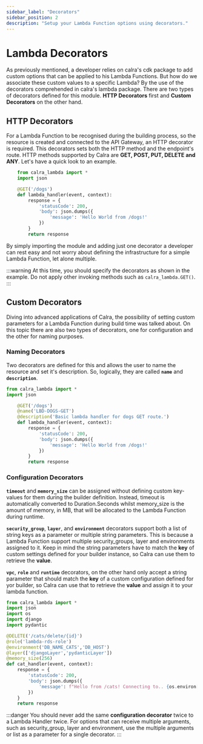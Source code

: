 ```yaml
---
sidebar_label: "Decorators"
sidebar_position: 2
description: "Setup your Lambda Function options using decorators."
---
```


# Lambda Decorators

As previously mentioned, a developer relies on calra's cdk package to add custom options that can be applied to his Lambda Functions. But how do we associate these custom values to a specific Lambda? By the use of the decorators comprehended in calra's lambda package.
There are two types of decorators defined for this module. **HTTP Decorators** first and **Custom Decorators** on the other hand.

## HTTP Decorators

For a Lambda Function to be recognised during the building process, so the resource is created and connected to the API Gateway, an HTTP decorator is required. This decorators sets both the HTTP method and the endpoint's route. HTTP methods supported by Calra are **GET, POST, PUT, DELETE and ANY**. Let's have a quick look to an example.

```python
    from calra_lambda import *
    import json

    @GET('/dogs')
    def lambda_handler(event, context):
        response = {
            'statusCode': 200,
            'body': json.dumps({
                'message': 'Hello World from /dogs!'
            })
        }
        return response
```

By simply importing the module and adding just one decorator a developer can rest easy and not worry about defining the infrastructure for a simple Lambda Function, let alone multiple.

:::warning
At this time, you should specify the decorators as shown in the example. Do not apply other invoking methods such as `calra_lambda.GET()`.
:::

## Custom Decorators

Diving into advanced applications of Calra, the possibility of setting custom parameters for a Lambda Function during build time was talked about. On this topic there are also two types of decorators, one for configuration and the other for naming purposes.

### Naming Decorators

Two decorators are defined for this and allows the user to name the resource and set it's description. So, logically, they are called **`name`** and **`description`**.

```python
from calra_lambda import *
import json

    @GET('/dogs')
    @name('LBD-DOGS-GET')
    @description('Basic lambda handler for dogs GET route.')
    def lambda_handler(event, context):
        response = {
            'statusCode': 200,
            'body': json.dumps({
                'message': 'Hello World from /dogs!'
            })
        }
        return response
```

### Configuration Decorators

**`timeout`** and **`memory_size`** can be assigned without defining custom key-values for them during the builder definition. Instead, timeout is automatically converted to Duration.Seconds whilst memory_size is the amount of memory, in MB, that will be allocated to the Lambda Function during runtime.

**`security_group`**, **`layer`**, and **`environment`** decorators support both a list of string keys as a parameter or multiple string parameters. This is because a Lambda Function support multiple security_groups, layer and environments assigned to it. Keep in mind the string parameters have to match the **key** of custom settings defined for your builder instance, so Calra can use them to retrieve the **value**.

**`vpc`**, **`role`** and **`runtime`** decorators, on the other hand only accept a string parameter that should match the **key** of a custom configuration defined for yor builder, so Calra can use that to retrieve the **value** and assign it to your lambda function.

```python
from calra_lambda import *
import json
import os
import django
import pydantic

@DELETE('/cats/delete/{id}')
@role('lambda-rds-role')
@environment('DB_NAME_CATS','DB_HOST')
@layer(['djangoLayer','pydanticLayer'])
@memory_size(256)
def cat_handler(event, context):
    response = {
        'statusCode': 200,
        'body': json.dumps({
            'message': f"Hello from /cats! Connecting to.. {os.environ['DB_NAME_CATS']}"
        })
    }
    return response
```

:::danger
You should never add the same **configuration decorator** twice to a Lambda Handler twice. For options that can receive multiple arguments, such as security_group, layer and environment, use the multiple arguments or list as a parameter for a single decorator.
:::
